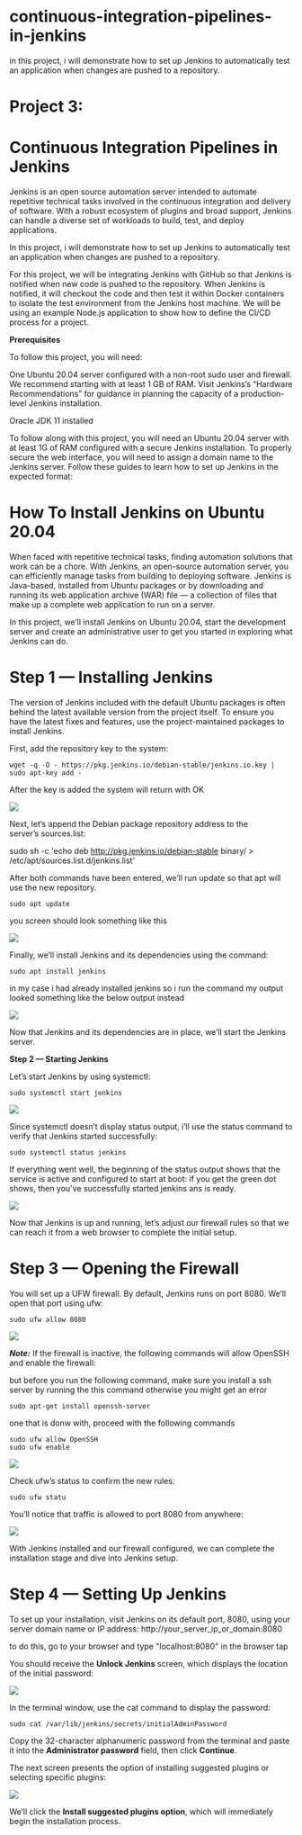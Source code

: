 # continuous-integration-pipelines-in-jenkins
in this project, i will demonstrate how to set up Jenkins to automatically test an application when changes are pushed to a repository.


# Project 3: 

# **Continuous Integration Pipelines in Jenkins**

Jenkins is an open source automation server intended to automate repetitive technical tasks involved in the continuous integration and delivery of software. With a robust ecosystem of plugins and broad support, Jenkins can handle a diverse set of workloads to build, test, and deploy applications.

In this project, i will demonstrate how to set up Jenkins to automatically test an application when changes are pushed to a repository.

For this project, we will be integrating Jenkins with GitHub so that Jenkins is notified when new code is pushed to the repository. When Jenkins is notified, it will checkout the code and then test it within Docker containers to isolate the test environment from the Jenkins host machine. We will be using an example Node.js application to show how to define the CI/CD process for a project.

**Prerequisites**

To follow this project, you will need:

One Ubuntu 20.04 server configured with a non-root sudo user and firewall. We recommend starting with at least 1 GB of RAM. Visit Jenkins’s “Hardware Recommendations” for guidance in planning 	the capacity of a production-level Jenkins installation.

Oracle JDK 11 installed

To follow along with this project, you will need an Ubuntu 20.04 server with at least 1G of RAM configured with a secure Jenkins installation. To properly secure the web interface, you will need to assign a domain name to the Jenkins server. Follow these guides to learn how to set up Jenkins in the expected format:

# How To Install Jenkins on Ubuntu 20.04

When faced with repetitive technical tasks, finding automation solutions that work can be a chore. With Jenkins, an open-source automation server, you can efficiently manage tasks from building to deploying software. Jenkins is Java-based, installed from Ubuntu packages or by downloading and running its web application archive (WAR) file — a collection of files that make up a complete web application to run on a server.

In this project,  we’ll install Jenkins on Ubuntu 20.04, start the development server and create an administrative user to get you started in exploring what Jenkins can do. 

# Step 1 — Installing Jenkins

The version of Jenkins included with the default Ubuntu packages is often behind the latest available version from the project itself. To ensure you have the latest fixes and features, use the project-maintained packages to install Jenkins.

First, add the repository key to the system:

```
wget -q -O - https://pkg.jenkins.io/debian-stable/jenkins.io.key | sudo apt-key add -
```

After the key is added the system will return with OK

![](./project3images/addrepokeytosystemimage1reop.png)


Next, let’s append the Debian package repository address to the server’s sources.list:

sudo sh -c 'echo deb http://pkg.jenkins.io/debian-stable binary/ > /etc/apt/sources.list.d/jenkins.list'


After both commands have been entered, we’ll run update so that apt will use the new repository.

```
sudo apt update
```

you screen should look something like this

![](./project3images/sudoaptupdate.png)


Finally, we’ll install Jenkins and its dependencies using the command:

```
sudo apt install jenkins
```

in my case i had already installed jenkins so i run the command my output looked something like the below output instead

![](./project3images/installjenkinscmd1.png)


Now that Jenkins and its dependencies are in place, we’ll start the Jenkins server.

**Step 2 — Starting Jenkins**


Let’s start Jenkins by using systemctl:

```
sudo systemctl start jenkins
```

![](./project3images/systemstarjenkinsimage.png)



Since systemctl doesn’t display status output, i’ll use the status command to verify that Jenkins started successfully:

```
sudo systemctl status jenkins
```

If everything went well, the beginning of the status output shows that the service is active and configured to start at boot:
if you get the green dot shows, then you've successfully started jenkins ans is ready.


![](./project3images/sudosystemstatusjenkinsgreendotimage.png)


Now that Jenkins is up and running, let’s adjust our firewall rules so that we can reach it from a web browser to complete the initial setup.

# Step 3 — Opening the Firewall

You will set up a UFW firewall. By default, Jenkins runs on port 8080. We’ll open that port using ufw:

```
sudo ufw allow 8080
```


![](./project3images/openingfirewallimage.png)

***Note:*** If the firewall is inactive, the following commands will allow OpenSSH and enable the firewall:

but before you run the following command, make sure you install a ssh server by running the this command otherwise you might get an error

```
sudo apt-get install openssh-server
```
one that is donw with, proceed with the following commands

```
sudo ufw allow OpenSSH
sudo ufw enable
```

![](./project3images/enablingfirewallimage.png)


Check ufw’s status to confirm the new rules:

```
sudo ufw statu
```

You’ll notice that traffic is allowed to port 8080 from anywhere:

![](./project3images/checkufwstatusimage.png)


With Jenkins installed and our firewall configured, we can complete the installation stage and dive into Jenkins setup.



# Step 4 — Setting Up Jenkins

To set up your installation, visit Jenkins on its default port, 8080, using your server domain name or IP address: http://your_server_ip_or_domain:8080

to do this, go to your browser and type "localhost:8080" in the browser tap

You should receive the **Unlock Jenkins** screen, which displays the location of the initial password:

![](./project3images/unlockjenkinsimage.png)


In the terminal window, use the cat command to display the password:

```
sudo cat /var/lib/jenkins/secrets/initialAdminPassword
```

Copy the 32-character alphanumeric password from the terminal and paste it into the **Administrator password** field, then click **Continue**.

The next screen presents the option of installing suggested plugins or selecting specific plugins:


![](./project3images/customizejenkinsimage.png)


We’ll click the **Install suggested plugins option**, which will immediately begin the installation process.

